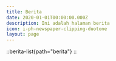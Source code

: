 ```yaml
---
title: Berita
date: 2020-01-01T00:00:00.000Z
description: Ini adalah halaman berita
icon: i-ph-newspaper-clipping-duotone
layout: page
---
```


::berita-list{path="berita"}
::
